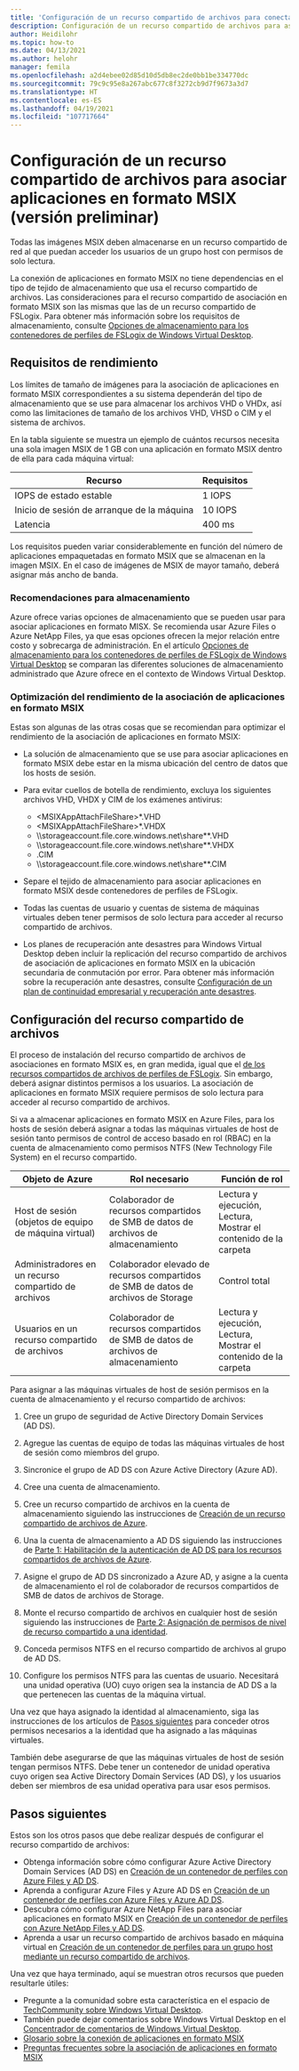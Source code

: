 ```yaml
---
title: 'Configuración de un recurso compartido de archivos para conectar aplicaciones en formato MSIX en Windows Virtual Desktop: Azure'
description: Configuración de un recurso compartido de archivos para asociar aplicaciones en formato MSIX en el contexto de Windows Virtual Desktop.
author: Heidilohr
ms.topic: how-to
ms.date: 04/13/2021
ms.author: helohr
manager: femila
ms.openlocfilehash: a2d4ebee02d85d10d5db8ec2de0bb1be334770dc
ms.sourcegitcommit: 79c9c95e8a267abc677c8f3272cb9d7f9673a3d7
ms.translationtype: HT
ms.contentlocale: es-ES
ms.lasthandoff: 04/19/2021
ms.locfileid: "107717664"
---
```

# <a name="set-up-a-file-share-for-msix-app-attach"></a>Configuración de un recurso compartido de archivos para asociar aplicaciones en formato MSIX (versión preliminar)

Todas las imágenes MSIX deben almacenarse en un recurso compartido de red al que puedan acceder los usuarios de un grupo host con permisos de solo lectura.

La conexión de aplicaciones en formato MSIX no tiene dependencias en el tipo de tejido de almacenamiento que usa el recurso compartido de archivos. Las consideraciones para el recurso compartido de asociación en formato MSIX son las mismas que las de un recurso compartido de FSLogix. Para obtener más información sobre los requisitos de almacenamiento, consulte [Opciones de almacenamiento para los contenedores de perfiles de FSLogix de Windows Virtual Desktop](store-fslogix-profile.md).

## <a name="performance-requirements"></a>Requisitos de rendimiento

Los límites de tamaño de imágenes para la asociación de aplicaciones en formato MSIX correspondientes a su sistema dependerán del tipo de almacenamiento que se use para almacenar los archivos VHD o VHDx, así como las limitaciones de tamaño de los archivos VHD, VHSD o CIM y el sistema de archivos.

En la tabla siguiente se muestra un ejemplo de cuántos recursos necesita una sola imagen MSIX de 1 GB con una aplicación en formato MSIX dentro de ella para cada máquina virtual:

| Recurso             | Requisitos |
|----------------------|--------------|
| IOPS de estado estable    | 1 IOPS       |
| Inicio de sesión de arranque de la máquina | 10 IOPS      |
| Latencia              | 400 ms       |

Los requisitos pueden variar considerablemente en función del número de aplicaciones empaquetadas en formato MSIX que se almacenan en la imagen MSIX. En el caso de imágenes de MSIX de mayor tamaño, deberá asignar más ancho de banda.

### <a name="storage-recommendations"></a>Recomendaciones para almacenamiento

Azure ofrece varias opciones de almacenamiento que se pueden usar para asociar aplicaciones en formato MISX. Se recomienda usar Azure Files o Azure NetApp Files, ya que esas opciones ofrecen la mejor relación entre costo y sobrecarga de administración. En el artículo [Opciones de almacenamiento para los contenedores de perfiles de FSLogix de Windows Virtual Desktop](store-fslogix-profile.md) se comparan las diferentes soluciones de almacenamiento administrado que Azure ofrece en el contexto de Windows Virtual Desktop.

### <a name="optimize-msix-app-attach-performance"></a>Optimización del rendimiento de la asociación de aplicaciones en formato MSIX

Estas son algunas de las otras cosas que se recomiendan para optimizar el rendimiento de la asociación de aplicaciones en formato MSIX:

- La solución de almacenamiento que se use para asociar aplicaciones en formato MSIX debe estar en la misma ubicación del centro de datos que los hosts de sesión.
- Para evitar cuellos de botella de rendimiento, excluya los siguientes archivos VHD, VHDX y CIM de los exámenes antivirus:
   
    - <MSIXAppAttachFileShare\>\*.VHD
    - <MSIXAppAttachFileShare\>\*.VHDX
    - \\\\storageaccount.file.core.windows.net\\share\*\*.VHD
    - \\\\storageaccount.file.core.windows.net\\share\*\*.VHDX
    - <MSIXAppAttachFileShare>.CIM
    - \\\\storageaccount.file.core.windows.net\\share\*\*.CIM

- Separe el tejido de almacenamiento para asociar aplicaciones en formato MSIX desde contenedores de perfiles de FSLogix.
- Todas las cuentas de usuario y cuentas de sistema de máquinas virtuales deben tener permisos de solo lectura para acceder al recurso compartido de archivos.
- Los planes de recuperación ante desastres para Windows Virtual Desktop deben incluir la replicación del recurso compartido de archivos de asociación de aplicaciones en formato MSIX en la ubicación secundaria de conmutación por error. Para obtener más información sobre la recuperación ante desastres, consulte [Configuración de un plan de continuidad empresarial y recuperación ante desastres](disaster-recovery.md).

## <a name="how-to-set-up-the-file-share"></a>Configuración del recurso compartido de archivos

El proceso de instalación del recurso compartido de archivos de asociaciones en formato MSIX es, en gran medida, igual que el [de los recursos compartidos de archivos de perfiles de FSLogix](create-host-pools-user-profile.md). Sin embargo, deberá asignar distintos permisos a los usuarios. La asociación de aplicaciones en formato MSIX requiere permisos de solo lectura para acceder al recurso compartido de archivos.

Si va a almacenar aplicaciones en formato MSIX en Azure Files, para los hosts de sesión deberá asignar a todas las máquinas virtuales de host de sesión tanto permisos de control de acceso basado en rol (RBAC) en la cuenta de almacenamiento como permisos NTFS (New Technology File System) en el recurso compartido.

| Objeto de Azure                      | Rol necesario                                     | Función de rol                                  |
|-----------------------------------|--------------------------------------------------|-----------------------------------------------|
| Host de sesión (objetos de equipo de máquina virtual)| Colaborador de recursos compartidos de SMB de datos de archivos de almacenamiento          | Lectura y ejecución, Lectura, Mostrar el contenido de la carpeta  |
| Administradores en un recurso compartido de archivos              | Colaborador elevado de recursos compartidos de SMB de datos de archivos de Storage | Control total                                  |
| Usuarios en un recurso compartido de archivos               | Colaborador de recursos compartidos de SMB de datos de archivos de almacenamiento          | Lectura y ejecución, Lectura, Mostrar el contenido de la carpeta  |

Para asignar a las máquinas virtuales de host de sesión permisos en la cuenta de almacenamiento y el recurso compartido de archivos:

1. Cree un grupo de seguridad de Active Directory Domain Services (AD DS).

2. Agregue las cuentas de equipo de todas las máquinas virtuales de host de sesión como miembros del grupo.

3. Sincronice el grupo de AD DS con Azure Active Directory (Azure AD).

4. Cree una cuenta de almacenamiento.

5. Cree un recurso compartido de archivos en la cuenta de almacenamiento siguiendo las instrucciones de [Creación de un recurso compartido de archivos de Azure](../storage/files/storage-how-to-create-file-share.md#create-a-file-share).

6. Una la cuenta de almacenamiento a AD DS siguiendo las instrucciones de [Parte 1: Habilitación de la autenticación de AD DS para los recursos compartidos de archivos de Azure](../storage/files/storage-files-identity-ad-ds-enable.md#option-one-recommended-use-azfileshybrid-powershell-module).

7. Asigne el grupo de AD DS sincronizado a Azure AD, y asigne a la cuenta de almacenamiento el rol de colaborador de recursos compartidos de SMB de datos de archivos de Storage.

8. Monte el recurso compartido de archivos en cualquier host de sesión siguiendo las instrucciones de [Parte 2: Asignación de permisos de nivel de recurso compartido a una identidad](../storage/files/storage-files-identity-ad-ds-assign-permissions.md).

9. Conceda permisos NTFS en el recurso compartido de archivos al grupo de AD DS.

10. Configure los permisos NTFS para las cuentas de usuario. Necesitará una unidad operativa (UO) cuyo origen sea la instancia de AD DS a la que pertenecen las cuentas de la máquina virtual.

Una vez que haya asignado la identidad al almacenamiento, siga las instrucciones de los artículos de [Pasos siguientes](#next-steps) para conceder otros permisos necesarios a la identidad que ha asignado a las máquinas virtuales.

También debe asegurarse de que las máquinas virtuales de host de sesión tengan permisos NTFS. Debe tener un contenedor de unidad operativa cuyo origen sea Active Directory Domain Services (AD DS), y los usuarios deben ser miembros de esa unidad operativa para usar esos permisos.

## <a name="next-steps"></a>Pasos siguientes

Estos son los otros pasos que debe realizar después de configurar el recurso compartido de archivos:

- Obtenga información sobre cómo configurar Azure Active Directory Domain Services (AD DS) en [Creación de un contenedor de perfiles con Azure Files y AD DS](create-file-share.md).
- Aprenda a configurar Azure Files y Azure AD DS en [Creación de un contenedor de perfiles con Azure Files y Azure AD DS](create-profile-container-adds.md).
- Descubra cómo configurar Azure NetApp Files para asociar aplicaciones en formato MSIX en [Creación de un contenedor de perfiles con Azure NetApp Files y AD DS](create-fslogix-profile-container.md).
- Aprenda a usar un recurso compartido de archivos basado en máquina virtual en [Creación de un contenedor de perfiles para un grupo host mediante un recurso compartido de archivos](create-host-pools-user-profile.md).

Una vez que haya terminado, aquí se muestran otros recursos que pueden resultarle útiles:

- Pregunte a la comunidad sobre esta característica en el espacio de [TechCommunity sobre Windows Virtual Desktop](https://techcommunity.microsoft.com/t5/Windows-Virtual-Desktop/bd-p/WindowsVirtualDesktop).
- También puede dejar comentarios sobre Windows Virtual Desktop en el [Concentrador de comentarios de Windows Virtual Desktop](https://support.microsoft.com/help/4021566/windows-10-send-feedback-to-microsoft-with-feedback-hub-app).
- [Glosario sobre la conexión de aplicaciones en formato MSIX](app-attach-glossary.md)
- [Preguntas frecuentes sobre la asociación de aplicaciones en formato MSIX](app-attach-faq.md)
